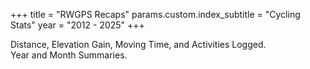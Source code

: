 +++
title = "RWGPS Recaps"
params.custom.index_subtitle = "Cycling Stats"
year = "2012 - 2025"
+++

Distance, Elevation Gain, Moving Time, and Activities Logged.\
Year and Month Summaries.